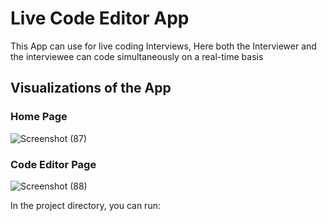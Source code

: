 # Live Code Editor App

This App can use for live coding Interviews, Here both the Interviewer and the interviewee can code simultaneously on a real-time basis

## Visualizations of the App
### Home Page
![Screenshot (87)](https://user-images.githubusercontent.com/96060638/201925530-5bb9e41f-3520-4a68-857f-0a3e6574b0b5.png)

### Code Editor Page
![Screenshot (88)](https://user-images.githubusercontent.com/96060638/201925680-722cd5ec-8317-4f78-b153-6d6d8cb1b6f4.png)

In the project directory, you can run:


